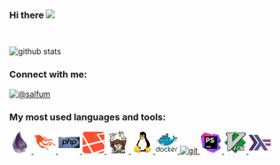 ### Hi there <img src="https://raw.githubusercontent.com/iampavangandhi/iampavangandhi/master/gifs/Hi.gif" width="30px"></h2>

<br/>

![github stats](https://github-readme-stats.vercel.app/api?username=salfum&show_icons=true&count_private=true)

### Connect with me:
<a href="https://t.me/salfum" target="_blank">
    <img src="https://upload.wikimedia.org/wikipedia/commons/8/82/Telegram_logo.svg" alt="@salfum" width="40" height="40"/>
</a>

### My most used languages and tools:
<p align="left">
    <a href="https://elixir-lang.org" target="_blank">
        <img src="https://raw.githubusercontent.com/devicons/devicon/master/icons/elixir/elixir-original.svg" alt="php" width="40" height="40"/>
    </a>
    <a href="https://phoenixframework.org" target="_blank">
        <img src="https://raw.githubusercontent.com/devicons/devicon/master/icons/phoenix/phoenix-original.svg" alt="php" width="40" height="40"/>
    </a>
    <a href="https://www.php.net" target="_blank">
        <img src="https://raw.githubusercontent.com/devicons/devicon/master/icons/php/php-original.svg" alt="php" width="40" height="40"/>
    </a>
    <a href="https://laravel.com/" target="_blank">
        <img src="https://raw.githubusercontent.com/devicons/devicon/master/icons/laravel/laravel-plain.svg" alt="laravel" width="40" height="40"/>
    </a>
    <a href="https://getcomposer.org/" target="_blank">
        <img src="https://raw.githubusercontent.com/devicons/devicon/master/icons/composer/composer-original.svg" alt="composer" width="40" height="40"/>
    </a>
    <a href="https://www.linux.org/" target="_blank">
        <img src="https://raw.githubusercontent.com/devicons/devicon/master/icons/linux/linux-original.svg" alt="linux" width="40" height="40"/>
    </a>
    <a href="https://www.docker.com/" target="_blank">
        <img src="https://raw.githubusercontent.com/devicons/devicon/master/icons/docker/docker-original-wordmark.svg" alt="docker" width="40" height="40"/>
    </a>
    <a href="https://git-scm.com/" target="_blank">
        <img src="https://www.vectorlogo.zone/logos/git-scm/git-scm-icon.svg" alt="git" width="40" height="40"/>
    </a> 
    <a href="https://www.jetbrains.com/phpstorm/" target="_blank">
        <img src="https://raw.githubusercontent.com/devicons/devicon/master/icons/phpstorm/phpstorm-original.svg" alt="phpstorm" width="40" height="40"/>
    </a>
    <a href="https://neovim.io/" target="_blank">
        <img src="https://raw.githubusercontent.com/devicons/devicon/master/icons/vim/vim-original.svg" alt="neovim" width="40" height="40"/>
    </a>
    <a href="https://www.haskell.org/" target="_blank">
        <img src="https://raw.githubusercontent.com/devicons/devicon/master/icons/haskell/haskell-original.svg" alt="haskell" width="40" height="40"/>
    </a>
</p>
